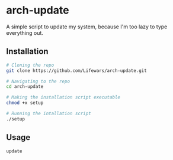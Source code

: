 # arch-update
A simple script to update my system, because I'm too lazy to type everything out.


## Installation
```bash
# Cloning the repo
git clone https://github.com/Lifewars/arch-update.git

# Navigating to the repo
cd arch-update

# Making the installation script executable
chmod +x setup

# Running the intallation script
./setup
```


## Usage
```bash
update
